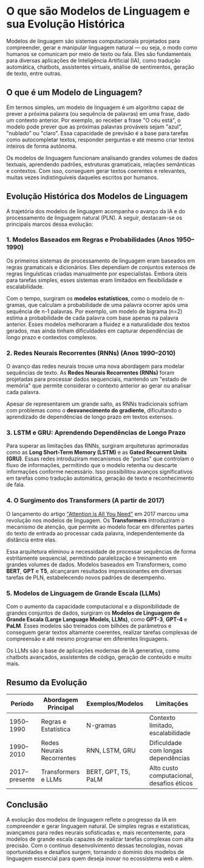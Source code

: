 # O que são Modelos de Linguagem e sua Evolução Histórica

Modelos de linguagem são sistemas computacionais projetados para compreender, gerar e manipular linguagem natural — ou seja, o modo como humanos se comunicam por meio de texto ou fala. Eles são fundamentais para diversas aplicações de Inteligência Artificial (IA), como tradução automática, chatbots, assistentes virtuais, análise de sentimentos, geração de texto, entre outras.

## O que é um Modelo de Linguagem?

Em termos simples, um modelo de linguagem é um algoritmo capaz de prever a próxima palavra (ou sequência de palavras) em uma frase, dado um contexto anterior. Por exemplo, ao receber a frase "O céu está", o modelo pode prever que as próximas palavras prováveis sejam "azul", "nublado" ou "claro". Essa capacidade de previsão é a base para tarefas como autocompletar textos, responder perguntas e até mesmo criar textos inteiros de forma autônoma.

Os modelos de linguagem funcionam analisando grandes volumes de dados textuais, aprendendo padrões, estruturas gramaticais, relações semânticas e contextos. Com isso, conseguem gerar textos coerentes e relevantes, muitas vezes indistinguíveis daqueles escritos por humanos.

## Evolução Histórica dos Modelos de Linguagem

A trajetória dos modelos de linguagem acompanha o avanço da IA e do processamento de linguagem natural (PLN). A seguir, destacam-se os principais marcos dessa evolução:

### 1. Modelos Baseados em Regras e Probabilidades (Anos 1950–1990)

Os primeiros sistemas de processamento de linguagem eram baseados em regras gramaticais e dicionários. Eles dependiam de conjuntos extensos de regras linguísticas criadas manualmente por especialistas. Embora úteis para tarefas simples, esses sistemas eram limitados em flexibilidade e escalabilidade.

Com o tempo, surgiram os **modelos estatísticos**, como o modelo de n-gramas, que calculam a probabilidade de uma palavra ocorrer após uma sequência de n-1 palavras. Por exemplo, um modelo de bigrama (n=2) estima a probabilidade de cada palavra com base apenas na palavra anterior. Esses modelos melhoraram a fluidez e a naturalidade dos textos gerados, mas ainda tinham dificuldades em capturar dependências de longo prazo e contextos complexos.

### 2. Redes Neurais Recorrentes (RNNs) (Anos 1990–2010)

O avanço das redes neurais trouxe uma nova abordagem para modelar sequências de texto. As **Redes Neurais Recorrentes (RNNs)** foram projetadas para processar dados sequenciais, mantendo um "estado de memória" que permite considerar o contexto anterior ao gerar ou analisar cada palavra.

Apesar de representarem um grande salto, as RNNs tradicionais sofriam com problemas como o **desvanecimento do gradiente**, dificultando o aprendizado de dependências de longo prazo em textos extensos.

### 3. LSTM e GRU: Aprendendo Dependências de Longo Prazo

Para superar as limitações das RNNs, surgiram arquiteturas aprimoradas como as **Long Short-Term Memory (LSTM)** e as **Gated Recurrent Units (GRU)**. Essas redes introduziram mecanismos de "portas" que controlam o fluxo de informações, permitindo que o modelo retenha ou descarte informações conforme necessário. Isso possibilitou avanços significativos em tarefas como tradução automática, geração de texto e reconhecimento de fala.

### 4. O Surgimento dos Transformers (A partir de 2017)

O lançamento do artigo ["Attention is All You Need"](https://arxiv.org/abs/1706.03762) em 2017 marcou uma revolução nos modelos de linguagem. Os **Transformers** introduziram o mecanismo de atenção, que permite ao modelo focar em diferentes partes do texto de entrada ao processar cada palavra, independentemente da distância entre elas.

Essa arquitetura eliminou a necessidade de processar sequências de forma estritamente sequencial, permitindo paralelização e treinamento em grandes volumes de dados. Modelos baseados em Transformers, como **BERT**, **GPT** e **T5**, alcançaram resultados impressionantes em diversas tarefas de PLN, estabelecendo novos padrões de desempenho.

### 5. Modelos de Linguagem de Grande Escala (LLMs)

Com o aumento da capacidade computacional e a disponibilidade de grandes conjuntos de dados, surgiram os **Modelos de Linguagem de Grande Escala (Large Language Models, LLMs)**, como **GPT-3**, **GPT-4** e **PaLM**. Esses modelos são treinados com bilhões de parâmetros e conseguem gerar textos altamente coerentes, realizar tarefas complexas de compreensão e até mesmo programar em diferentes linguagens.

Os LLMs são a base de aplicações modernas de IA generativa, como chatbots avançados, assistentes de código, geração de conteúdo e muito mais.

## Resumo da Evolução

| Período         | Abordagem Principal         | Exemplos/Modelos         | Limitações                      |
|-----------------|----------------------------|--------------------------|---------------------------------|
| 1950–1990       | Regras e Estatística        | N-gramas                 | Contexto limitado, escalabilidade |
| 1990–2010       | Redes Neurais Recorrentes  | RNN, LSTM, GRU           | Dificuldade com longas dependências |
| 2017–presente   | Transformers e LLMs        | BERT, GPT, T5, PaLM      | Alto custo computacional, desafios éticos |

## Conclusão

A evolução dos modelos de linguagem reflete o progresso da IA em compreender e gerar linguagem natural. De simples regras e estatísticas, avançamos para redes neurais sofisticadas e, mais recentemente, para modelos de grande escala capazes de realizar tarefas complexas com alta precisão. Com o contínuo desenvolvimento dessas tecnologias, novas oportunidades e desafios surgem, tornando o domínio dos modelos de linguagem essencial para quem deseja inovar no ecossistema web e além.